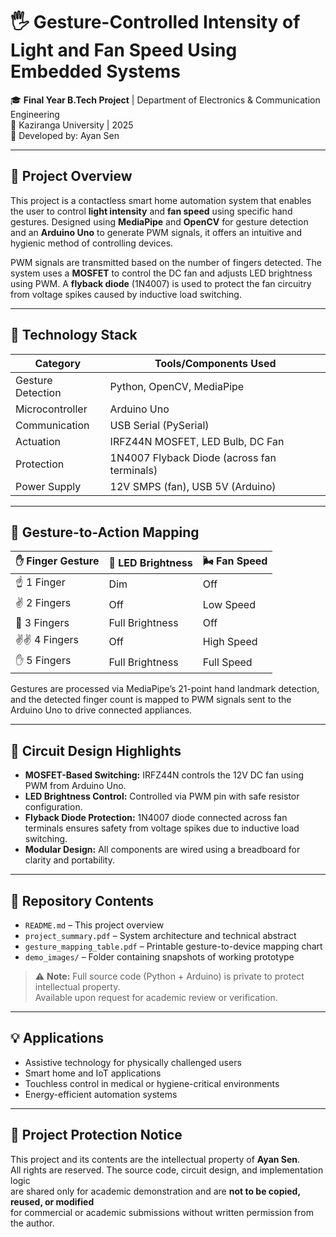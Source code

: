 # 🖐️ Gesture-Controlled Intensity of Light and Fan Speed Using Embedded Systems

🎓 **Final Year B.Tech Project** | Department of Electronics & Communication Engineering  
📍 Kaziranga University | 2025  
👤 Developed by: Ayan Sen

---

## 📌 Project Overview

This project is a contactless smart home automation system that enables the user to control **light intensity** and **fan speed** using specific hand gestures. Designed using **MediaPipe** and **OpenCV** for gesture detection and an **Arduino Uno** to generate PWM signals, it offers an intuitive and hygienic method of controlling devices.

PWM signals are transmitted based on the number of fingers detected. The system uses a **MOSFET** to control the DC fan and adjusts LED brightness using PWM. A **flyback diode** (1N4007) is used to protect the fan circuitry from voltage spikes caused by inductive load switching.

---

## 🔧 Technology Stack

| Category          | Tools/Components Used                      |
|------------------|---------------------------------------------|
| Gesture Detection | Python, OpenCV, MediaPipe                  |
| Microcontroller   | Arduino Uno                                |
| Communication     | USB Serial (PySerial)                      |
| Actuation         | IRFZ44N MOSFET, LED Bulb, DC Fan           |
| Protection        | 1N4007 Flyback Diode (across fan terminals)|
| Power Supply      | 12V SMPS (fan), USB 5V (Arduino)           |

---

## 🧠 Gesture-to-Action Mapping

| ✋ Finger Gesture | 🔦 LED Brightness       | 🌬 Fan Speed         |
|------------------|-------------------------|----------------------|
| ☝️ 1 Finger       | Dim                     | Off                  |
| ✌️ 2 Fingers      | Off                     | Low Speed            |
| 🤟 3 Fingers      | Full Brightness         | Off                  |
| ✌️✌️ 4 Fingers    | Off                     | High Speed           |
| ✋ 5 Fingers       | Full Brightness         | Full Speed           |

Gestures are processed via MediaPipe’s 21-point hand landmark detection, and the detected finger count is mapped to PWM signals sent to the Arduino Uno to drive connected appliances.

---

## 🧰 Circuit Design Highlights

- **MOSFET-Based Switching:** IRFZ44N controls the 12V DC fan using PWM from Arduino Uno.
- **LED Brightness Control:** Controlled via PWM pin with safe resistor configuration.
- **Flyback Diode Protection:** 1N4007 diode connected across fan terminals ensures safety from voltage spikes due to inductive load switching.
- **Modular Design:** All components are wired using a breadboard for clarity and portability.

---

## 📄 Repository Contents

- `README.md` – This project overview
- `project_summary.pdf` – System architecture and technical abstract
- `gesture_mapping_table.pdf` – Printable gesture-to-device mapping chart
- `demo_images/` – Folder containing snapshots of working prototype

> ⚠️ **Note:** Full source code (Python + Arduino) is private to protect intellectual property.  
> Available upon request for academic review or verification.

---

## 💡 Applications

- Assistive technology for physically challenged users
- Smart home and IoT applications
- Touchless control in medical or hygiene-critical environments
- Energy-efficient automation systems

---

## 🔐 Project Protection Notice

This project and its contents are the intellectual property of **Ayan Sen**.  
All rights are reserved. The source code, circuit design, and implementation logic  
are shared only for academic demonstration and are **not to be copied, reused, or modified**  
for commercial or academic submissions without written permission from the author.

